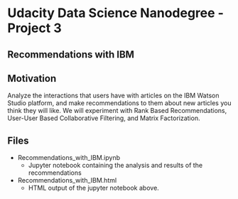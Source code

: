 # Udacity Data Science Nanodegree - Project 3

## Recommendations with IBM

## Motivation
Analyze the interactions that users have with articles on the IBM Watson Studio platform, and make recommendations to them about new articles you think they will like. We will experiment with Rank Based Recommendations, User-User Based Collaborative Filtering, and Matrix Factorization.  

## Files
* Recommendations_with_IBM.ipynb
    * Jupyter notebook containing the analysis and results of the recommendations
* Recommendations_with_IBM.html
    * HTML output of the jupyter notebook above.
